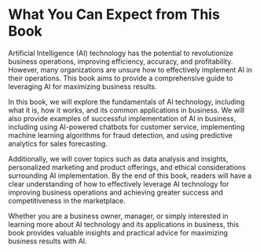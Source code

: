 What You Can Expect from This Book
================================================

Artificial Intelligence (AI) technology has the potential to revolutionize business operations, improving efficiency, accuracy, and profitability. However, many organizations are unsure how to effectively implement AI in their operations. This book aims to provide a comprehensive guide to leveraging AI for maximizing business results.

In this book, we will explore the fundamentals of AI technology, including what it is, how it works, and its common applications in business. We will also provide examples of successful implementation of AI in business, including using AI-powered chatbots for customer service, implementing machine learning algorithms for fraud detection, and using predictive analytics for sales forecasting.

Additionally, we will cover topics such as data analysis and insights, personalized marketing and product offerings, and ethical considerations surrounding AI implementation. By the end of this book, readers will have a clear understanding of how to effectively leverage AI technology for improving business operations and achieving greater success and competitiveness in the marketplace.

Whether you are a business owner, manager, or simply interested in learning more about AI technology and its applications in business, this book provides valuable insights and practical advice for maximizing business results with AI.
